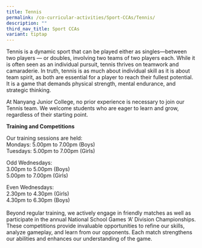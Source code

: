 ```yaml
---
title: Tennis
permalink: /co-curricular-activities/Sport-CCAs/Tennis/
description: ""
third_nav_title: Sport CCAs
variant: tiptap
---
```

<p>Tennis is a dynamic sport that can be played either as singles—between
two players — or doubles, involving two teams of two players each. While
it is often seen as an individual pursuit, tennis thrives on teamwork and
camaraderie. In truth, tennis is as much about individual skill as it is
about team spirit, as both are essential for a player to reach their fullest
potential. It is a game that demands physical strength, mental endurance,
and strategic thinking.</p>
<p>At Nanyang Junior College, no prior experience is necessary to join our
Tennis team. We welcome students who are eager to learn and grow, regardless
of their starting point.</p>
<p><strong>Training and Competitions</strong>
</p>
<p>Our training sessions are held:
<br>Mondays: 5.00pm to 7.00pm (Boys)
<br>Tuesdays: 5.00pm to 7.00pm (Girls)</p>
<p>Odd Wednesdays:
<br>3.00pm to 5.00pm (Boys)
<br>5.00pm to 7.00pm (Girls)</p>
<p>Even Wednesdays:
<br>2.30pm to 4.30pm (Girls)
<br>4.30pm to 6.30pm (Boys)
<br>
<br>Beyond regular training, we actively engage in friendly matches as well
as participate in the annual National School Games ‘A’ Division Championships.
These competitions provide invaluable opportunities to refine our skills,
analyze gameplay, and learn from our opponents. Each match strengthens
our abilities and enhances our understanding of the game.</p>
<p></p>